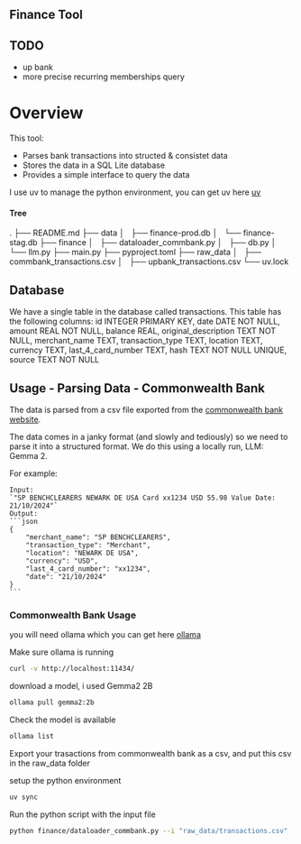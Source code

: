 
## Finance Tool

## TODO
- up bank
- more precise recurring memberships query

# Overview

This tool:
- Parses bank transactions into structed & consistet data
- Stores the data in a SQL Lite database
- Provides a simple interface to query the data

I use uv to manage the python environment, you can get uv here [uv](https://docs.astral.sh/uv/getting-started/installation/)

#### Tree
.
├── README.md
├── data
│   ├── finance-prod.db
│   └── finance-stag.db
├── finance
│   ├── dataloader_commbank.py
│   ├── db.py
│   └── llm.py
├── main.py
├── pyproject.toml
├── raw_data
│   ├── commbank_transactions.csv
│   ├── upbank_transactions.csv
└── uv.lock

## Database

We have a single table in the database called transactions. This table has the following columns:
id INTEGER PRIMARY KEY,
date DATE NOT NULL,
amount REAL NOT NULL,
balance REAL,
original_description TEXT NOT NULL,
merchant_name TEXT,
transaction_type TEXT,
location TEXT,
currency TEXT,
last_4_card_number TEXT,
hash TEXT NOT NULL UNIQUE,
source TEXT NOT NULL

## Usage - Parsing Data - Commonwealth Bank
The data is parsed from a csv file exported from the [commonwealth bank website](https://www.commbank.com.au/). 

The data comes in a janky format (and slowly and tediously) so we need to parse it into a structured format. We do this using a locally run, LLM: Gemma 2.

For example:
````csv
Input: 
`"SP BENCHCLEARERS NEWARK DE USA Card xx1234 USD 55.98 Value Date: 21/10/2024"`
Output:
```json
{
    "merchant_name": "SP BENCHCLEARERS",
    "transaction_type": "Merchant",
    "location": "NEWARK DE USA",
    "currency": "USD",
    "last_4_card_number": "xx1234",
    "date": "21/10/2024"
}
```
````

### Commonwealth Bank Usage
you will need ollama which you can get here [ollama](https://github.com/ollama/ollama)

Make sure ollama is running
```bash
curl -v http://localhost:11434/
```

download a model, i used Gemma2 2B
```bash
ollama pull gemma2:2b
```

Check the model is available
```bash
ollama list
```

Export your trasactions from commonwealth bank as a csv, and put this csv in the raw_data folder

setup the python environment
```bash
uv sync
```

Run the python script with the input file
```bash
python finance/dataloader_commbank.py --i "raw_data/transactions.csv"
```

